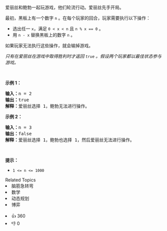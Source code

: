 <p>爱丽丝和鲍勃一起玩游戏，他们轮流行动。爱丽丝先手开局。</p>

<p>最初，黑板上有一个数字&nbsp;<code>n</code>&nbsp;。在每个玩家的回合，玩家需要执行以下操作：</p>

<ul>
	<li>选出任一&nbsp;<code>x</code>，满足&nbsp;<code>0 &lt; x &lt; n</code>&nbsp;且&nbsp;<code>n % x == 0</code>&nbsp;。</li>
	<li>用 <code>n - x</code>&nbsp;替换黑板上的数字&nbsp;<code>n</code> 。</li>
</ul>

<p>如果玩家无法执行这些操作，就会输掉游戏。</p>

<p><em>只有在爱丽丝在游戏中取得胜利时才返回&nbsp;<code>true</code>&nbsp;。假设两个玩家都以最佳状态参与游戏。</em></p>

<p>&nbsp;</p>

<ol>
</ol>

<p><strong>示例 1：</strong></p>

<pre>
<strong>输入：</strong>n = 2
<strong>输出：</strong>true
<strong>解释：</strong>爱丽丝选择 1，鲍勃无法进行操作。
</pre>

<p><strong>示例 2：</strong></p>

<pre>
<strong>输入：</strong>n = 3
<strong>输出：</strong>false
<strong>解释：</strong>爱丽丝选择 1，鲍勃也选择 1，然后爱丽丝无法进行操作。
</pre>

<p>&nbsp;</p>

<p><strong>提示：</strong></p>

<ul>
	<li><code>1 &lt;= n &lt;= 1000</code></li>
</ul>
<div><div>Related Topics</div><div><li>脑筋急转弯</li><li>数学</li><li>动态规划</li><li>博弈</li></div></div><br><div><li>👍 360</li><li>👎 0</li></div>